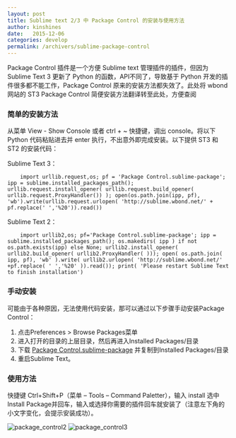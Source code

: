 ```yaml
---
layout: post
title: Sublime text 2/3 中 Package Control 的安装与使用方法
author: kinshines
date:   2015-12-06
categories: develop
permalink: /archivers/sublime-package-control
---
```


<p class="lead"> Package Control 插件是一个方便 Sublime text 管理插件的插件，但因为 Sublime Text 3 更新了 Python 的函数，API不同了，导致基于 Python 开发的插件很多都不能工作，Package Control 原来的安装方法都失效了。此处将 wbond 网站的 ST3 Package Control 简便安装方法翻译转至此处，方便查阅</p>

### 简单的安装方法

从菜单 View - Show Console 或者 ctrl + ~ 快捷键，调出 console。将以下 Python 代码粘贴进去并 enter 执行，不出意外即完成安装。以下提供 ST3 和 ST2 的安装代码：

Sublime Text 3：

        import urllib.request,os; pf = 'Package Control.sublime-package'; ipp = sublime.installed_packages_path(); urllib.request.install_opener( urllib.request.build_opener( urllib.request.ProxyHandler()) ); open(os.path.join(ipp, pf), 'wb').write(urllib.request.urlopen( 'http://sublime.wbond.net/' + pf.replace(' ','%20')).read())

Sublime Text 2：

        import urllib2,os; pf='Package Control.sublime-package'; ipp = sublime.installed_packages_path(); os.makedirs( ipp ) if not os.path.exists(ipp) else None; urllib2.install_opener( urllib2.build_opener( urllib2.ProxyHandler( ))); open( os.path.join( ipp, pf), 'wb' ).write( urllib2.urlopen( 'http://sublime.wbond.net/' +pf.replace( ' ','%20' )).read()); print( 'Please restart Sublime Text to finish installation')

### 手动安装

可能由于各种原因，无法使用代码安装，那可以通过以下步骤手动安装Package Control：

1. 点击Preferences > Browse Packages菜单
2. 进入打开的目录的上层目录，然后再进入Installed Packages/目录
3. 下载 [Package Control.sublime-package](https://packagecontrol.io/Package%20Control.sublime-package) 并复制到Installed Packages/目录
4. 重启Sublime Text。

### 使用方法

快捷键 Ctrl+Shift+P（菜单 – Tools – Command Paletter），输入 install 选中Install Package并回车，输入或选择你需要的插件回车就安装了（注意左下角的小文字变化，会提示安装成功）。

![package_control2](https://www.jeffdesign.net/wp-content/uploads/2014/05/sublime_package_control2.png)
![package_control3](https://www.jeffdesign.net/wp-content/uploads/2014/05/sublime_package_control3.png)